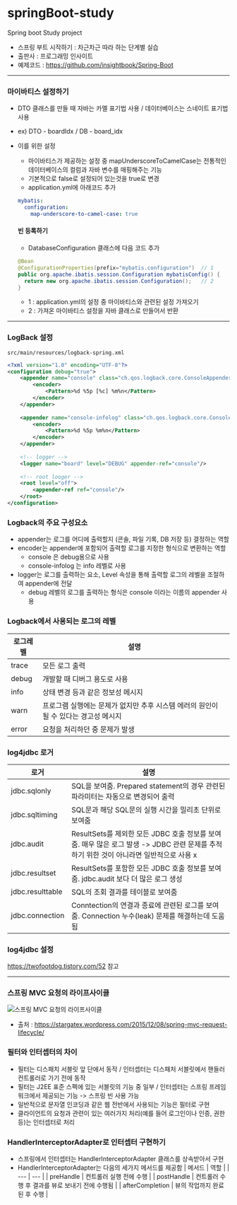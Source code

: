 # springBoot-study
Spring boot Study project

- 스프링 부트 시작하기 : 차근차근 따라 하는 단계별 실습
- 출판사 : 프로그래밍 인사이트
- 예제코드 : https://github.com/insightbook/Spring-Boot

---

### 마이바티스 설정하기
- DTO 클래스를 만들 때 자바는 카멜 표기법 사용 / 데이터베이스는 스네이트 표기법 사용
- ex) DTO - boardIdx / DB - board_idx
- 이를 위한 설정
  - 마이바티스가 제공하는 설정 중 mapUnderscoreToCamelCase는 전통적인 데이터베이스의 컬럼과 자바 변수를 매핑해주는 기능
  - 기본적으로 false로 설정되어 있는것을 true로 변경
  - application.yml에 아래코드 추가
  ``` yml
  mybatis:
    configuration:
      map-underscore-to-camel-case: true
  ```
  
  #### 빈 등록하기
  - DatabaseConfiguration 클래스에 다음 코드 추가
  ``` java
  @Bean
  @ConfigurationProperties(prefix="mybatis.configuration")  // 1
  public org.apache.ibatis.session.Configuration mybatisConfig() {
    return new org.apache.ibatis.session.Configuration();   // 2
  }
  ```
  - 1 : application.yml의 설정 중 마이바티스와 관련된 설정 가져오기 
  - 2 : 가져온 마이바티스 설정을 자바 클래스로 만들어서 반환
  
--- 
### LogBack 설정
<code>src/main/resources/logback-spring.xml</code>
``` xml
<?xml version="1.0" encoding="UTF-8"?>
<configuration debug="true">
    <appender name="console" class="ch.qos.logback.core.ConsoleAppender">
        <encoder>
            <Pattern>%d %5p [%c] %m%n</Pattern>
        </encoder>
    </appender>
    
    <appender name="console-infolog" class="ch.qos.logback.core.ConsoleAppender">
        <encoder>
            <Pattern>%d %5p %m%n</Pattern>
        </encoder>
    </appender>
    
    <!-- logger -->
    <logger name="board" level="DEBUG" appender-ref="console"/>
    
    <!-- root looger -->
    <root level="off">
        <appender-ref ref="console"/>
    </root>
</configuration>
```
### Logback의 주요 구성요소
- appender는 로그를 어디에 출력할지 (콘솔, 파일 기록, DB 저장 등) 결정하는 역할
- encoder는 appender에 포함되어 출력할 로그를 지정한 형식으로 변환하는 역할
  - console 은 debug용으로 사용
  - console-infolog 는 info 레벨로 사용
- logger는 로그를 출력하는 요소, Level 속성을 통해 출력할 로그의 레벨을 조절하여 appender에 전달
  - debug 레벨의 로그를 출력하는 형식은 console 이라는 이름의 appender 사용
  
### Logback에서 사용되는 로그의 레벨
| 로그레벨 | 설명 |
| --- | --- |
| trace | 모든 로그 출력 |
| debug | 개발할 때 디버그 용도로 사용 |
| info | 상태 변경 등과 같은 정보성 메시지 |
| warn | 프로그램 실행에는 문제가 없지만 추후 시스템 에러의 원인이 될 수 있다는 경고성 메시지 |
| error | 요청을 처리하던 중 문제가 발생 | 

### log4jdbc 로거
| 로거 | 설명 |
| --- | --- | 
| jdbc.sqlonly | SQL을 보여줌. Prepared statement의 경우 관련된 파라미터는 자동으로 변경되어 출력 |
| jdbc.sqltiming | SQL문과 해당 SQL문의 실행 시간을 밀리초 단위로 보여줌 |
| jdbc.audit | ResultSets를 제외한 모든 JDBC 호출 정보를 보여줌. 매우 많은 로그 발생 -> JDBC 관련 문제를 추적하기 위한 것이 아니라면 일반적으로 사용 x|
| jdbc.resultset | ResultSets를 포함한 모든 JDBC 호출 정보를 보여줌. jdbc.audit 보다 더 많은 로그 생성 |
| jdbc.resulttable | SQL의 조회 결과를 테이블로 보여줌 | 
| jdbc.connection | Conntection의 연결과 종료에 관련된 로그를 보여줌. Connection 누수(leak) 문제를 해결하는데 도움됨 | 

### log4jdbc 설정
https://twofootdog.tistory.com/52 참고

---
### 스프링 MVC 요청의 라이프사이클
![스프링 MVC 요청의 라이프사이클](https://stargatex.files.wordpress.com/2015/12/springmvcrequestlifecycle.jpg)
- 출처 : https://stargatex.wordpress.com/2015/12/08/spring-mvc-request-lifecycle/

### 필터와 인터셉터의 차이
- 필터는 디스패치 서블릿 앞 단에서 동작 / 인터셉터는 디스패처 서블릿에서 핸들러 컨트롤러로 가기 전에 동작
- 필터는 J2EE 표준 스펙에 있는 서블릿의 기능 중 일부 / 인터셉터는 스프링 프레임워크에서 제공되는 기능 -> 스프링 빈 사용 가능
- 일반적으로 문자열 인코딩과 같은 웹 전반에서 사용되는 기능은 필터로 구현
- 클라이언트의 요청과 관련이 있는 여러가지 처리(예를 들어 로그인이나 인증, 권한 등)는 인터셉터로 처리

### HandlerInterceptorAdapter로 인터셉터 구현하기
- 스프링에서 인터셉터는 HandlerInterceptorAdapter 클래스를 상속받아서 구현
- HandlerInterceptorAdapter는 다음의 세가지 메서드를 제공함
| 메서드 | 역할 |
| --- | --- |
| preHandle | 컨트롤러 실행 전에 수행 |
| postHandle | 컨트롤러 수행 후 결과를 뷰로 보내기 전에 수행됨 | 
| afterCompletion | 뷰의 작업까지 완료된 후 수행 |

